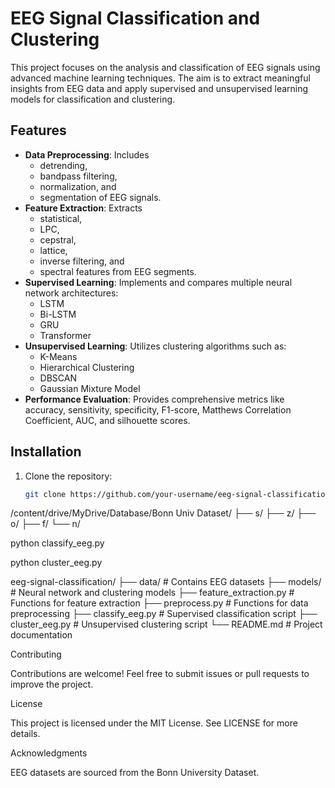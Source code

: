 # EEG Signal Classification and Clustering

This project focuses on the analysis and classification of EEG signals using advanced machine learning techniques. The aim is to extract meaningful insights from EEG data and apply supervised and unsupervised learning models for classification and clustering.

## Features
- **Data Preprocessing**: Includes
  - detrending,
  - bandpass filtering,
  - normalization, and
  - segmentation of EEG signals.
- **Feature Extraction**: Extracts
  - statistical,
  - LPC,
  - cepstral,
  - lattice,
  - inverse filtering, and
  - spectral features from EEG segments.
- **Supervised Learning**: Implements and compares multiple neural network architectures:
  - LSTM
  - Bi-LSTM
  - GRU
  - Transformer
- **Unsupervised Learning**: Utilizes clustering algorithms such as:
  - K-Means
  - Hierarchical Clustering
  - DBSCAN
  - Gaussian Mixture Model
- **Performance Evaluation**: Provides comprehensive metrics like accuracy, sensitivity, specificity, F1-score, Matthews Correlation Coefficient, AUC, and silhouette scores.

## Installation
1. Clone the repository:
   ```bash
   git clone https://github.com/your-username/eeg-signal-classification.git
   
/content/drive/MyDrive/Database/Bonn Univ Dataset/
├── s/
├── z/
├── o/
├── f/
└── n/

python classify_eeg.py

python cluster_eeg.py

eeg-signal-classification/
├── data/                      # Contains EEG datasets
├── models/                    # Neural network and clustering models
├── feature_extraction.py      # Functions for feature extraction
├── preprocess.py              # Functions for data preprocessing
├── classify_eeg.py            # Supervised classification script
├── cluster_eeg.py             # Unsupervised clustering script
└── README.md                  # Project documentation


Contributing

Contributions are welcome! Feel free to submit issues or pull requests to improve the project.

License

This project is licensed under the MIT License. See LICENSE for more details.

Acknowledgments

EEG datasets are sourced from the Bonn University Dataset.
